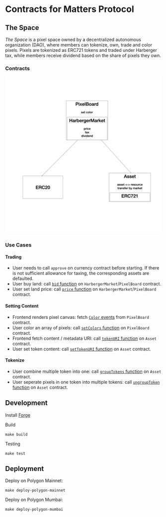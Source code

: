 # Contracts for Matters Protocol

## The Space

_The Space_ is a pixel space owned by a decentralized autonomous organization (DAO), where members can tokenize, own, trade and color pixels. Pixels are tokenized as ERC721 tokens and traded under Harberger tax, while members receive dividend based on the share of pixels they own.

### Contracts

![The Space Contracts Relationship](./docs/TheSpace/TheSpaceContracts.png "The Space Contracts Relationship")

### Use Cases

#### Trading

- User needs to call `approve` on currency contract before starting. If there is not sufficient allowance for taxing, the corresponding assets are defaulted.
- User buy land: call [`bid` function](./docs/TheSpace/HarbergerMarket.md) on `HarbergerMarket`/`PixelBoard` contract.
- User set land price: call [`price` function](./docs/TheSpace/HarbergerMarket.md) on `HarbergerMarket`/`PixelBoard` contract.

#### Setting Content

- Frontend renders pixel canvas: fetch [`Color` events](./docs/TheSpace/PixelBoard.md) from `PixelBoard` contract.
- User color an array of pixels: call [`setColors` function](./docs/TheSpace/PixelBoard.md) on `PixelBoard` contract.
- Frontend fetch content / metadata URI: call [`tokenURI` function](./docs/TheSpace/Asset.md) on `Asset` contract.
- User set token content: call [`setTokenURI` function](./docs/TheSpace/Asset.md) on `Asset` contract.

#### Tokenize

- User combine multiple token into one: call [`groupTokens` function](./docs/TheSpace/Asset.md) on `Asset` contract.
- User seperate pixels in one token into multiple tokens: call [`ungroupToken` function](./docs/TheSpace/Asset.md) on `Asset` contract.

## Development

Install [Forge](https://github.com/gakonst/foundry)

Build

```
make build
```

Testing

```
make test
```

## Deployment

Deploy on Polygon Mainnet:

```
make deploy-polygon-mainnet
```

Deploy on Polygon Mumbai:

```
make deploy-polygon-mumbai
```
